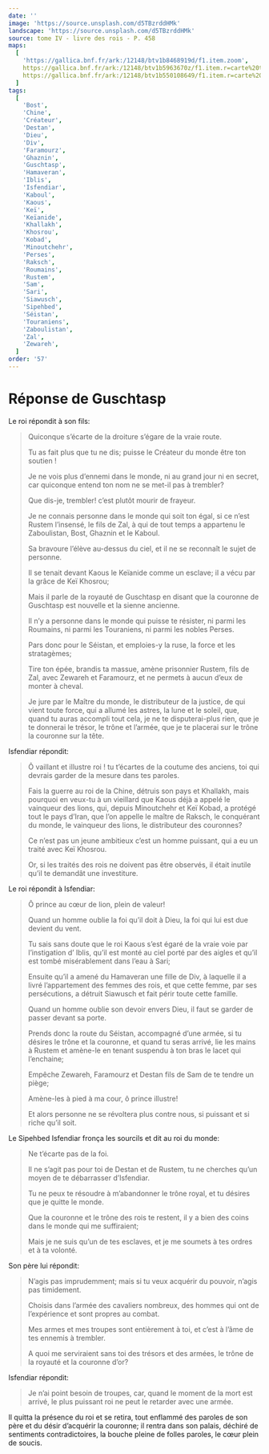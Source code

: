 ```yaml
---
date: ''
image: 'https://source.unsplash.com/d5TBzrddHMk'
landscape: 'https://source.unsplash.com/d5TBzrddHMk'
source: tome IV - livre des rois - P. 458
maps:
  [
    'https://gallica.bnf.fr/ark:/12148/btv1b8468919d/f1.item.zoom',
    https://gallica.bnf.fr/ark:/12148/btv1b5963670z/f1.item.r=carte%20touran.zoom,
    https://gallica.bnf.fr/ark:/12148/btv1b550108649/f1.item.r=carte%20touran.zoom,
  ]
tags:
  [
    'Bost',
    'Chine',
    'Créateur',
    'Destan',
    'Dieu',
    'Div',
    'Faramourz',
    'Ghaznin',
    'Guschtasp',
    'Hamaveran',
    'Iblis',
    'Isfendiar',
    'Kaboul',
    'Kaous',
    'Keï',
    'Keïanide',
    'Khallakh',
    'Khosrou',
    'Kobad',
    'Minoutchehr',
    'Perses',
    'Raksch',
    'Roumains',
    'Rustem',
    'Sam',
    'Sari',
    'Siawusch',
    'Sipehbed',
    'Séistan',
    'Touraniens',
    'Zaboulistan',
    'Zal',
    'Zewareh',
  ]
order: '57'
---
```


# Réponse de Guschtasp

Le roi répondit à son fils:

> Quiconque s’écarte de la droiture s’égare de la vraie route.
>
> Tu as fait plus que tu ne dis; puisse le Créateur du monde être ton soutien !
>
> Je ne vois plus d’ennemi dans le monde, ni au grand jour ni en secret, car quiconque entend ton nom ne se met-il pas à trembler?
>
> Que dis-je, trembler! c’est plutôt mourir de frayeur.
>
> Je ne connais personne dans le monde qui soit ton égal, si ce n’est Rustem l’insensé, le fils de Zal, à qui de tout temps a appartenu le Zaboulistan, Bost, Ghaznin et le Kaboul.
>
> Sa bravoure l’élève au-dessus du ciel, et il ne se reconnaît le sujet de personne.
>
> Il se tenait devant Kaous le Keïanide comme un esclave; il a vécu par la grâce de Keï Khosrou;
>
> Mais il parle de la royauté de Guschtasp en disant que la couronne de Guschtasp est nouvelle et la sienne ancienne.
>
> Il n’y a personne dans le monde qui puisse te résister, ni parmi les Roumains, ni parmi les Touraniens, ni parmi les nobles Perses.
>
> Pars donc pour le Séistan, et emploies-y la ruse, la force et les stratagèmes;
>
> Tire ton épée, brandis ta massue, amène prisonnier Rustem, fils de Zal, avec Zewareh et Faramourz, et ne permets à aucun d’eux de monter à cheval.
>
> Je jure par le Maître du monde, le distributeur de la justice, de qui vient toute force, qui a allumé les astres, la lune et le soleil, que, quand tu auras accompli tout cela, je ne te disputerai-plus rien, que je te donnerai le trésor, le trône et l’armée, que je te placerai sur le trône la couronne sur la tête.

Isfendiar répondit:

> Ô vaillant et illustre roi ! tu t’écartes de la coutume des anciens, toi qui devrais garder de la mesure dans tes paroles.
>
> Fais la guerre au roi de la Chine, détruis son pays et Khallakh, mais pourquoi en veux-tu à un vieillard que Kaous déjà a appelé le vainqueur des lions, qui, depuis Minoutchehr et Keï Kobad, a protégé tout le pays d’Iran, que l’on appelle le maître de Raksch, le conquérant du monde, le vainqueur des lions, le distributeur des couronnes?
>
> Ce n’est pas un jeune ambitieux c’est un homme puissant, qui a eu un traité avec Keï Khosrou.
>
> Or, si les traités des rois ne doivent pas être observés, il était inutile qu’il te demandât une investiture.

Le roi répondit à Isfendiar:

> Ô prince au cœur de lion, plein de valeur!
>
> Quand un homme oublie la foi qu’il doit à Dieu, la foi qui lui est due devient du vent.
>
> Tu sais sans doute que le roi Kaous s’est égaré de la vraie voie par l’instigation d’ Iblis, qu’il est monté au ciel porté par des aigles et qu’il est tombé misérablement dans l’eau à Sari;
>
> Ensuite qu’il a amené du Hamaveran une fille de Div, à laquelle il a livré l’appartement des femmes des rois, et que cette femme, par ses persécutions, a détruit Siawusch et fait périr toute cette famille.
>
> Quand un homme oublie son devoir envers Dieu, il faut se garder de passer devant sa porte.
>
> Prends donc la route du Séistan, accompagné d’une armée, si tu désires le trône et la couronne, et quand tu seras arrivé, lie les mains à Rustem et amène-le en tenant suspendu à ton bras le lacet qui l’enchaine;
>
> Empêche Zewareh, Faramourz et Destan fils de Sam de te tendre un piège;
>
> Amène-les à pied à ma cour, ô prince illustre!
>
> Et alors personne ne se révoltera plus contre nous, si puissant et si riche qu’il soit.

Le Sipehbed Isfendiar fronça les sourcils et dit au roi du monde:

> Ne t’écarte pas de la foi.
>
> Il ne s’agit pas pour toi de Destan et de Rustem, tu ne cherches qu’un moyen de te débarrasser d’Isfendiar.
>
> Tu ne peux te résoudre à m’abandonner le trône royal, et tu désires que je quitte le monde.
>
> Que la couronne et le trône des rois te restent, il y a bien des coins dans le monde qui me suffiraient;
>
> Mais je ne suis qu’un de tes esclaves, et je me soumets à tes ordres et à ta volonté.

Son père lui répondit:

> N’agis pas imprudemment; mais si tu veux acquérir du pouvoir, n’agis pas timidement.
>
> Choisis dans l’armée des cavaliers nombreux, des hommes qui ont de l’expérience et sont propres au combat.
>
> Mes armes et mes troupes sont entièrement à toi, et c’est à l’âme de tes ennemis à trembler.
>
> A quoi me serviraient sans toi des trésors et des armées, le trône de la royauté et la couronne d’or?

Isfendiar répondit:

> Je n’ai point besoin de troupes, car, quand le moment de la mort est arrivé, le plus puissant roi ne peut le retarder avec une armée.

Il quitta la présence du roi et se retira, tout enflammé des paroles de son père et du désir d’acquérir la couronne; il rentra dans son palais, déchiré de sentiments contradictoires, la bouche pleine de folles paroles, le cœur plein de soucis.
